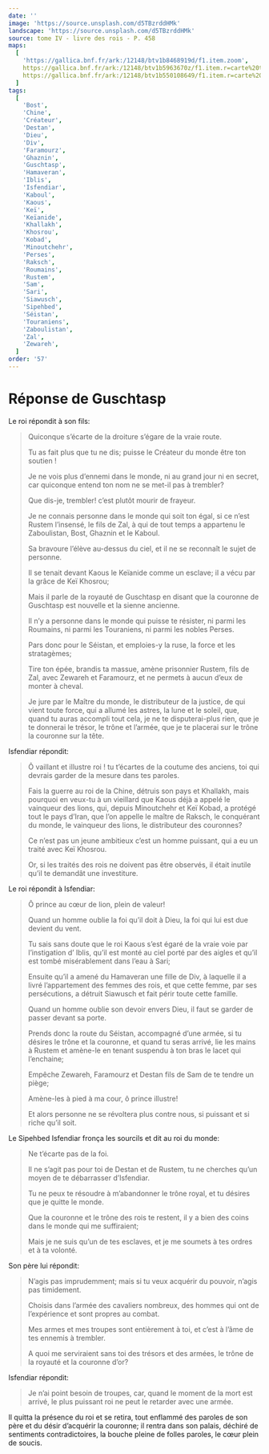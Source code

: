 ```yaml
---
date: ''
image: 'https://source.unsplash.com/d5TBzrddHMk'
landscape: 'https://source.unsplash.com/d5TBzrddHMk'
source: tome IV - livre des rois - P. 458
maps:
  [
    'https://gallica.bnf.fr/ark:/12148/btv1b8468919d/f1.item.zoom',
    https://gallica.bnf.fr/ark:/12148/btv1b5963670z/f1.item.r=carte%20touran.zoom,
    https://gallica.bnf.fr/ark:/12148/btv1b550108649/f1.item.r=carte%20touran.zoom,
  ]
tags:
  [
    'Bost',
    'Chine',
    'Créateur',
    'Destan',
    'Dieu',
    'Div',
    'Faramourz',
    'Ghaznin',
    'Guschtasp',
    'Hamaveran',
    'Iblis',
    'Isfendiar',
    'Kaboul',
    'Kaous',
    'Keï',
    'Keïanide',
    'Khallakh',
    'Khosrou',
    'Kobad',
    'Minoutchehr',
    'Perses',
    'Raksch',
    'Roumains',
    'Rustem',
    'Sam',
    'Sari',
    'Siawusch',
    'Sipehbed',
    'Séistan',
    'Touraniens',
    'Zaboulistan',
    'Zal',
    'Zewareh',
  ]
order: '57'
---
```


# Réponse de Guschtasp

Le roi répondit à son fils:

> Quiconque s’écarte de la droiture s’égare de la vraie route.
>
> Tu as fait plus que tu ne dis; puisse le Créateur du monde être ton soutien !
>
> Je ne vois plus d’ennemi dans le monde, ni au grand jour ni en secret, car quiconque entend ton nom ne se met-il pas à trembler?
>
> Que dis-je, trembler! c’est plutôt mourir de frayeur.
>
> Je ne connais personne dans le monde qui soit ton égal, si ce n’est Rustem l’insensé, le fils de Zal, à qui de tout temps a appartenu le Zaboulistan, Bost, Ghaznin et le Kaboul.
>
> Sa bravoure l’élève au-dessus du ciel, et il ne se reconnaît le sujet de personne.
>
> Il se tenait devant Kaous le Keïanide comme un esclave; il a vécu par la grâce de Keï Khosrou;
>
> Mais il parle de la royauté de Guschtasp en disant que la couronne de Guschtasp est nouvelle et la sienne ancienne.
>
> Il n’y a personne dans le monde qui puisse te résister, ni parmi les Roumains, ni parmi les Touraniens, ni parmi les nobles Perses.
>
> Pars donc pour le Séistan, et emploies-y la ruse, la force et les stratagèmes;
>
> Tire ton épée, brandis ta massue, amène prisonnier Rustem, fils de Zal, avec Zewareh et Faramourz, et ne permets à aucun d’eux de monter à cheval.
>
> Je jure par le Maître du monde, le distributeur de la justice, de qui vient toute force, qui a allumé les astres, la lune et le soleil, que, quand tu auras accompli tout cela, je ne te disputerai-plus rien, que je te donnerai le trésor, le trône et l’armée, que je te placerai sur le trône la couronne sur la tête.

Isfendiar répondit:

> Ô vaillant et illustre roi ! tu t’écartes de la coutume des anciens, toi qui devrais garder de la mesure dans tes paroles.
>
> Fais la guerre au roi de la Chine, détruis son pays et Khallakh, mais pourquoi en veux-tu à un vieillard que Kaous déjà a appelé le vainqueur des lions, qui, depuis Minoutchehr et Keï Kobad, a protégé tout le pays d’Iran, que l’on appelle le maître de Raksch, le conquérant du monde, le vainqueur des lions, le distributeur des couronnes?
>
> Ce n’est pas un jeune ambitieux c’est un homme puissant, qui a eu un traité avec Keï Khosrou.
>
> Or, si les traités des rois ne doivent pas être observés, il était inutile qu’il te demandât une investiture.

Le roi répondit à Isfendiar:

> Ô prince au cœur de lion, plein de valeur!
>
> Quand un homme oublie la foi qu’il doit à Dieu, la foi qui lui est due devient du vent.
>
> Tu sais sans doute que le roi Kaous s’est égaré de la vraie voie par l’instigation d’ Iblis, qu’il est monté au ciel porté par des aigles et qu’il est tombé misérablement dans l’eau à Sari;
>
> Ensuite qu’il a amené du Hamaveran une fille de Div, à laquelle il a livré l’appartement des femmes des rois, et que cette femme, par ses persécutions, a détruit Siawusch et fait périr toute cette famille.
>
> Quand un homme oublie son devoir envers Dieu, il faut se garder de passer devant sa porte.
>
> Prends donc la route du Séistan, accompagné d’une armée, si tu désires le trône et la couronne, et quand tu seras arrivé, lie les mains à Rustem et amène-le en tenant suspendu à ton bras le lacet qui l’enchaine;
>
> Empêche Zewareh, Faramourz et Destan fils de Sam de te tendre un piège;
>
> Amène-les à pied à ma cour, ô prince illustre!
>
> Et alors personne ne se révoltera plus contre nous, si puissant et si riche qu’il soit.

Le Sipehbed Isfendiar fronça les sourcils et dit au roi du monde:

> Ne t’écarte pas de la foi.
>
> Il ne s’agit pas pour toi de Destan et de Rustem, tu ne cherches qu’un moyen de te débarrasser d’Isfendiar.
>
> Tu ne peux te résoudre à m’abandonner le trône royal, et tu désires que je quitte le monde.
>
> Que la couronne et le trône des rois te restent, il y a bien des coins dans le monde qui me suffiraient;
>
> Mais je ne suis qu’un de tes esclaves, et je me soumets à tes ordres et à ta volonté.

Son père lui répondit:

> N’agis pas imprudemment; mais si tu veux acquérir du pouvoir, n’agis pas timidement.
>
> Choisis dans l’armée des cavaliers nombreux, des hommes qui ont de l’expérience et sont propres au combat.
>
> Mes armes et mes troupes sont entièrement à toi, et c’est à l’âme de tes ennemis à trembler.
>
> A quoi me serviraient sans toi des trésors et des armées, le trône de la royauté et la couronne d’or?

Isfendiar répondit:

> Je n’ai point besoin de troupes, car, quand le moment de la mort est arrivé, le plus puissant roi ne peut le retarder avec une armée.

Il quitta la présence du roi et se retira, tout enflammé des paroles de son père et du désir d’acquérir la couronne; il rentra dans son palais, déchiré de sentiments contradictoires, la bouche pleine de folles paroles, le cœur plein de soucis.
